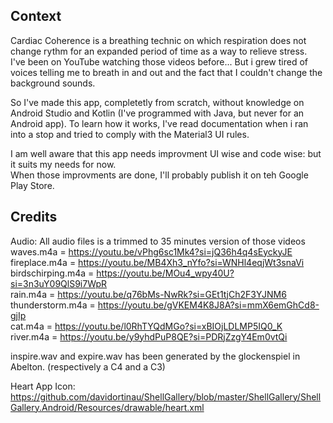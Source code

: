## Context

Cardiac Coherence is a breathing technic on which respiration does not change rythm for an expanded period of time as a way to relieve stress.  
I've been on YouTube watching those videos before... But i grew tired of voices telling me to breath in and out and the fact that I couldn't change the background sounds.  

So I've made this app, completetly from scratch, without knowledge on Android Studio and Kotlin (I've programmed with Java, but never for an Android app).
To learn how it works, I've read documentation when i ran into a stop and tried to comply with the Material3 UI rules.

I am well aware that this app needs improvment UI wise and code wise: but it suits my needs for now.  
When those improvments are done, I'll probably publish it on teh Google Play Store.


## Credits

Audio:
All audio files is a trimmed to 35 minutes version of those videos  
waves.m4a = https://youtu.be/vPhg6sc1Mk4?si=jQ36h4q4sEyckyJE  
fireplace.m4a = https://youtu.be/MB4Xh3_nYfo?si=WNHl4eqjWt3snaVi  
birdschirping.m4a = https://youtu.be/MOu4_wpy40U?si=3n3uY09QlS9i7WpR  
rain.m4a = https://youtu.be/q76bMs-NwRk?si=GEt1tjCh2F3YJNM6  
thunderstorm.m4a = https://youtu.be/gVKEM4K8J8A?si=mmX6emGhCd8-gjIp  
cat.m4a = https://youtu.be/l0RhTYQdMGo?si=xBIOjLDLMP5IQ0_K  
river.m4a = https://youtu.be/y9yhdPuP8QE?si=PDRjZzgY4Em0vtQi  

inspire.wav and expire.wav has been generated by the glockenspiel in Abelton. (respectively a C4 and a C3)  

Heart App Icon: https://github.com/davidortinau/ShellGallery/blob/master/ShellGallery/ShellGallery.Android/Resources/drawable/heart.xml
